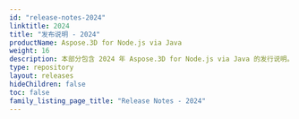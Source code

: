 ```yaml
---
id: "release-notes-2024"
linktitle: 2024
title: "发布说明 - 2024"
productName: Aspose.3D for Node.js via Java
weight: 16
description: 本部分包含 2024 年 Aspose.3D for Node.js via Java 的发行说明。 在这些发行说明中，我们发布了当前版本中已修复的问题列表，以及任何公共 API 和行为变更。
type: repository
layout: releases
hideChildren: false
toc: false
family_listing_page_title: "Release Notes - 2024"
---
```


